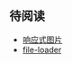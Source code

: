 ## 待阅读
* [响应式图片](https://css-tricks.com/responsive-images-youre-just-changing-resolutions-use-srcset/)
* [file-loader](https://github.com/webpack-contrib/file-loader)